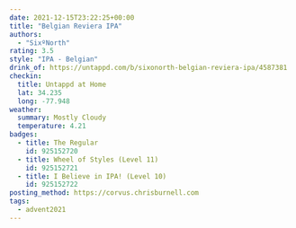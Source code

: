 ```yaml
---
date: 2021-12-15T23:22:25+00:00
title: "Belgian Reviera IPA"
authors:
  - "SixºNorth"
rating: 3.5
style: "IPA - Belgian"
drink_of: https://untappd.com/b/sixonorth-belgian-reviera-ipa/4587381
checkin:
  title: Untappd at Home
  lat: 34.235
  long: -77.948
weather:
  summary: Mostly Cloudy
  temperature: 4.21
badges:
  - title: The Regular
    id: 925152720
  - title: Wheel of Styles (Level 11)
    id: 925152721
  - title: I Believe in IPA! (Level 10)
    id: 925152722
posting_method: https://corvus.chrisburnell.com
tags:
  - advent2021
---
```

